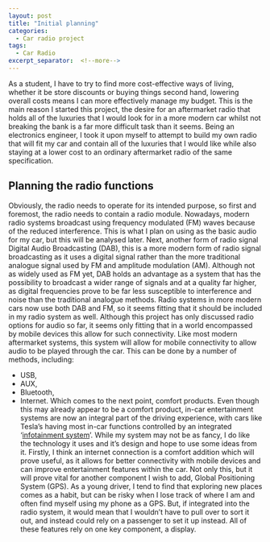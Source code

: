 ```yaml
---
layout: post
title: "Initial planning"
categories:
  - Car radio project
tags:
  - Car Radio
excerpt_separator:  <!--more-->
---
```


As a student, I have to try to find more cost-effective ways of living, whether it be store discounts or buying things second hand, lowering overall costs means I can more effectively manage my budget. This is the main reason I started this project, the desire for an aftermarket radio that holds all of the luxuries that I would look for in a more modern car whilst not breaking the bank is a far more difficult task than it seems. Being an electronics engineer, I took it upon myself to attempt to build my own radio that will fit my car and contain all of the luxuries that I would like while also staying at a lower cost to an ordinary aftermarket radio of the same specification.
<!--more-->
## Planning the radio functions
Obviously, the radio needs to operate for its intended purpose, so first and foremost, the radio needs to contain a radio module. Nowadays, modern radio systems broadcast using frequency modulated (FM) waves because of the reduced interference. This is what I plan on using as the basic audio for my car,  but this will be analysed later. 
Next, another form of radio signal Digital Audio Broadcasting (DAB), this is a more modern form of radio signal broadcasting as it uses a digital signal rather than the more traditional analogue signal used by FM and amplitude modulation (AM). Although not as widely used as FM yet, DAB holds an advantage as a system that has the possibility to broadcast a wider range of signals and at a quality far higher, as digital frequencies prove to be far less susceptible to interference and noise than the traditional analogue methods. Radio systems in more modern cars now use both DAB and FM, so it seems fitting that it should be included in my radio system as well.
Although this project has only discussed radio options for audio so far, it seems only fitting that in a world encompassed by mobile devices this allow for such connectivity. Like most modern aftermarket systems, this system will allow for mobile connectivity to allow audio to be played through the car. This can be done by a number of methods, including:
* USB,
* AUX,
* Bluetooth,
* Internet.
Which comes to the next point, comfort products. Even though this may already appear to be a comfort product, in-car entertainment systems are now an integral part of the driving experience, with cars like Tesla’s having most in-car functions controlled by an integrated ‘[infotainment system](https://www.tesla.com/support/infotainment)’. While my system may not be as fancy, I do like the technology it uses and it’s design and hope to use some ideas from it.
Firstly, I think an internet connection is a comfort addition which will prove useful, as it allows for better connectivity with mobile devices and can improve entertainment features within the car. Not only this, but it will prove vital for another component I wish to add, Global Positioning System (GPS). As a young driver, I tend to find that exploring new places comes as a habit, but can be risky when I lose track of where I am and often find myself using my phone as a GPS. But, if integrated into the radio system, it would mean that I wouldn’t have to pull over to sort it out, and instead could rely on a passenger to set it up instead.
All of these features rely on one key component, a display. 
